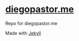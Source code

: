 # [diegopastor.me](diegopastor.me)

Repo for diegopastor.me 

Made with [Jekyll](https://jekyllrb.com)
